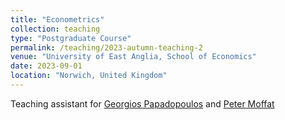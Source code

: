 ```yaml
---
title: "Econometrics"
collection: teaching
type: "Postgraduate Course"
permalink: /teaching/2023-autumn-teaching-2
venue: "University of East Anglia, School of Economics"
date: 2023-09-01
location: "Norwich, United Kingdom"
---
```


Teaching assistant for [Georgios Papadopoulos](https://sites.google.com/site/gpapadoupoulosecon/) and [Peter Moffat](https://research-portal.uea.ac.uk/en/persons/peter-moffatt)